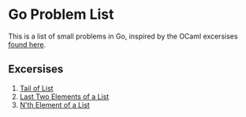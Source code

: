 # Go Problem List

This is a list of small problems in Go, inspired by the OCaml excersises [found here](https://ocaml.org/problems).

## Excersises

1. [Tail of List](/cmd/tailoflist/README.md)
2. [Last Two Elements of a List](/cmd/lasttwooflist/README.md)
3. [N'th Element of a List](/cmd/nthelementofalist/README.md)

